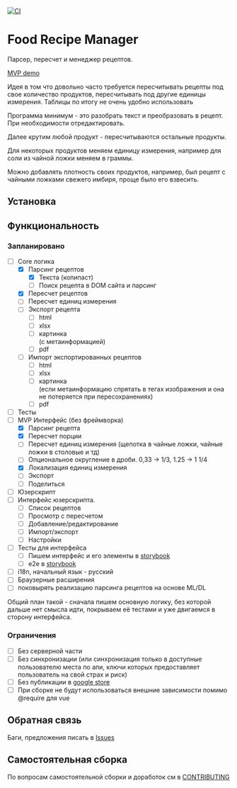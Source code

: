 [![CI](https://github.com/Apkawa/food_recipe_manager/actions/workflows/ci.yml/badge.svg)](https://github.com/Apkawa/food_recipe_manager/actions/workflows/ci.yml)


# Food Recipe Manager

Парсер, пересчет и менеджер рецептов.

[MVP demo](https://apkawa.github.io/food_recipe_manager/master/)

Идея в том что довольно часто требуется пересчитывать рецепты под свое количество продуктов, 
пересчитывать под другие единицы измерения.
Таблицы по итогу не очень удобно использовать

Программа минимум - это разобрать текст и преобразовать в рецепт. 
При необходимости отредактировать.

Далее крутим любой продукт - пересчитываются остальные продукты. 

Для некоторых продуктов меняем единицу измерения, например для соли из чайной ложки меняем в граммы.

Можно добавлять плотность своих продуктов, 
например, был рецепт с чайными ложками свежего имбиря, проще было его взвесить.


## Установка

## Функциональность

### Запланировано

- [ ] Core логика
  - [x] Парсинг рецептов
    - [x] Текста (копипаст)
    - [ ] Поиск рецепта в DOM сайта и парсинг
    
  - [x] Пересчет рецептов
  - [ ] Пересчет единиц измерения
  - [ ] Экспорт рецепта
    - [ ] html
    - [ ] xlsx
    - [ ] картинка \
      (с метаинформацией)
    - [ ] pdf
  - [ ] Импорт экспортированных рецептов
    - [ ] html
    - [ ] xlsx
    - [ ] картинка \
    (если метаинформацию спрятать в тегах изображения и она не потеряется при пересохранениях)
    - [ ] pdf
- [ ] Тесты 
- [ ] MVP Интерфейс (без фреймворка)
  - [x] Парсинг рецепта
  - [x] Пересчет порции
  - [ ] Пересчет единиц измерения (щепотка в чайные ложки, чайные ложки в столовые и тд)
  - [ ] Опциональное округление в дроби. 0,33 -> 1/3, 1.25 -> 1 1/4 
  - [x] Локализация единиц измерения 
  - [ ] Экспорт
  - [ ] Поделиться 
- [ ] Юзерскрипт
- [ ] Интерфейс юзерскрипта. 
    - [ ] Список рецептов
    - [ ] Просмотр с пересчетом
    - [ ] Добавление/редактирование
    - [ ] Импорт/экспорт
    - [ ] Настройки
- [ ] Тесты для интерфейса
  - [ ] Пишем интерфейс и его элементы в [storybook](https://storybook.js.org/docs/vue/get-started/introduction)
  - [ ] e2e в [storybook](https://storybook.js.org/docs/vue/writing-tests/introduction)
- [ ] i18n, начальный язык - русский
- [ ] Браузерные расширения 
- [ ] поковырять реализацию парсинга рецептов на основе ML/DL 

Общий план такой - сначала пишем основную логику, без которой дальше нет смысла идти, 
покрываем её тестами и уже двигаемся в сторону интерфейса.

### Ограничения

- [ ] Без серверной части
- [ ] Без синхронизации (или синхронизация только в доступные пользователю места по апи,
ключи которых предоставляет пользователь на свой страх и риск)
- [ ] Без публикации в [google store](https://chrome.google.com/webstore/category/extensions?hl=ru)
- [ ] При сборке не будут использоваться внешние зависимости помимо @require для vue

## Обратная связь

Баги, предложения писать в [Issues](https://github.com/Apkawa/food_reciepe_manager/issues)

## Самостоятельная сборка

По вопросам самостоятельной сборки и доработок см в [CONTRIBUTING](./CONTRIBUTING.md)



